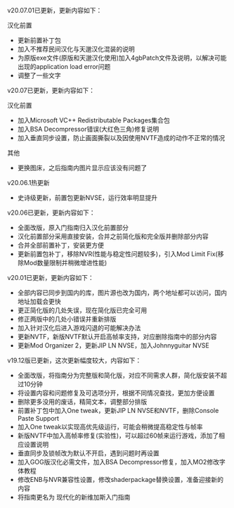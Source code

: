 v20.07.01已更新，更新内容如下：

汉化前置

* 更新前置补丁包
* 加入不推荐民间汉化与天邈汉化混装的说明
* 为原版exe文件(原版和天邈汉化使用)加入4gbPatch文件及说明，以解决可能出现的application load error问题
* 调整了一些文字

v20.07已更新，更新内容如下：

汉化前置

*   加入Microsoft VC++ Redistributable Packages集合包
*   加入BSA Decompressor错误(大红色三角)修复说明
*   加入垂直同步设置，防止画面撕裂以及因使用NVTF造成的动作不正常的情况

其他

*   更换图床，之后指南内图片显示应该没有问题了

v20.06.1热更新

*   史诗级更新，前置包更新NVSE，运行效率明显提升

v20.06已更新，更新内容如下：

*   全面改版，原入门指南归入汉化前置部分
*   汉化前置部分采用直接安装，合并之前简化版和完全版并删除部分内容
*   合并全部前置补丁，安装更方便
*   更新前置包补丁，移除NVR(性能与稳定性问题较多)，引入Mod Limit Fix(移除Mod数量限制并稍微增进性能)

v20.01已更新，更新内容如下：

*   全部内容已同步到国内的库，图片源也改为国内，两个地址都可以访问，国内地址加载会更快
*   更正简化版的几处失误，现在简化版已完全可用
*   修正两版中的几处小错误并重新排版
*   加入针对汉化后进入游戏闪退的可能解决办法
*   更新NVTF，新版NVTF默认开启高帧率支持，对应删除指南中的部分内容
*   更新Mod Organizer 2，更新JIP LN NVSE，加入Johnnyguitar NVSE

v19.12版已更新，这次更新幅度较大，内容如下：

*   全面改版，将指南分为完整版和简化版，对应不同需求人群，简化版安装不超过10分钟
*   将设置内容和问题修复及可选项分开，根据不同情况查找，更加方便设置
*   删除更多没用的废话，精简文本，调整部分排版
*   前置补丁包中加入One tweak，更新JIP LN NVSE和NVTF，删除Console Paste Support
*   加入One tweak以实现高优先级运行，可能会稍微提高稳定性与帧率
*   新版NVTF中加入高帧率修复(实验性)，可以超过60帧来运行游戏，添加了相应设置说明
*   垂直同步及锁帧改为默认不开启，遇到问题时再设置
*   加入GOG版汉化必需文件，加入BSA Decompressor修复，加入MO2修改字体教程
*   修改ENB与NVR兼容性设置，修改shaderpackage替换设置，准备迎接新的内容
*   将指南更名为 现代化的新维加斯入门指南
